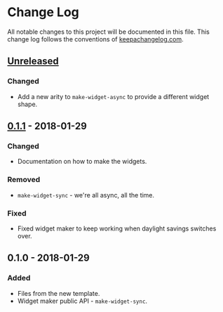 # Change Log
All notable changes to this project will be documented in this file. This change log follows the conventions of [keepachangelog.com](http://keepachangelog.com/).

## [Unreleased]
### Changed
- Add a new arity to `make-widget-async` to provide a different widget shape.

## [0.1.1] - 2018-01-29
### Changed
- Documentation on how to make the widgets.

### Removed
- `make-widget-sync` - we're all async, all the time.

### Fixed
- Fixed widget maker to keep working when daylight savings switches over.

## 0.1.0 - 2018-01-29
### Added
- Files from the new template.
- Widget maker public API - `make-widget-sync`.

[Unreleased]: https://github.com/your-name/edict2-txt/compare/0.1.1...HEAD
[0.1.1]: https://github.com/your-name/edict2-txt/compare/0.1.0...0.1.1
